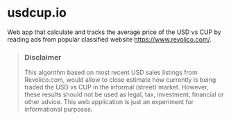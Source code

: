 # usdcup.io
Web app that calculate and tracks the average price of the USD vs CUP by reading ads from popular classified website https://www.revolico.com/.

> ### Disclaimer
> This algorithm based on most recent USD sales listings from Revolico.com, would allow to close estimate how currently is being traded the USD vs CUP in the informal (street) market. However, these results should not be used as legal, tax, investment, financial or other advice. This web application is just an experiment for informational purposes.

